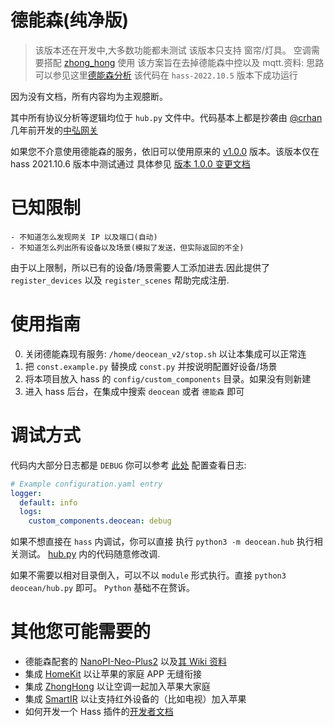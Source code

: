 # 德能森(纯净版)

> 该版本还在开发中,大多数功能都未测试
> 该版本只支持 窗帘/灯具。 空调需要搭配 [zhong_hong](https://www.home-assistant.io/integrations/zhong_hong/) 使用
> 该方案旨在去掉德能森中控以及 mqtt.资料: 思路可以参见这里[德能森分析](https://docs.qq.com/doc/DQmNHdnFpVlF3UWVZ)
> 该代码在 `hass-2022.10.5` 版本下成功运行

因为没有文档，所有内容均为主观臆断。

其中所有协议分析等逻辑均位于 `hub.py` 文件中。代码基本上都是抄袭由 [@crhan](https://github.com/crhan) 几年前开发的[中弘网关](https://github.com/crhan/ZhongHongHVAC/tree/master/zhong_hong_hvac)

如果您不介意使用德能森的服务，依旧可以使用原来的 [v1.0.0](https://github.com/shellvon/deocean/tree/v1.0.0) 版本。该版本仅在 hass 2021.10.6 版本中测试通过 具体参见 [版本 1.0.0 变更文档](https://github.com/shellvon/deocean/releases/tag/v1.0.0)

# 已知限制

    - 不知道怎么发现网关 IP 以及端口(自动)
    - 不知道怎么列出所有设备以及场景(模拟了发送，但实际返回的不全)

由于以上限制，所以已有的设备/场景需要人工添加进去.因此提供了 `register_devices` 以及 `register_scenes` 帮助完成注册.

# 使用指南

0. 关闭德能森现有服务: `/home/deocean_v2/stop.sh` 以让本集成可以正常连
1. 把 `const.example.py` 替换成 `const.py` 并按说明配置好设备/场景
2. 将本项目放入 hass 的 `config/custom_components` 目录。如果没有则新建
3. 进入 hass 后台，在集成中搜索 `deocean` 或者 `德能森` 即可

# 调试方式

代码内大部分日志都是 `DEBUG` 你可以参考 [此处](https://www.home-assistant.io/integrations/logger/) 配置查看日志:

```yaml
# Example configuration.yaml entry
logger:
  default: info
  logs:
    custom_components.deocean: debug
```

如果不想直接在 `hass` 内调试，你可以直接 执行 `python3 -m deocean.hub` 执行相关测试。 [hub.py](./hub.py) 内的代码随意修改调.

如果不需要以相对目录倒入，可以不以 `module` 形式执行。直接 `python3 deocean/hub.py` 即可。 `Python` 基础不在赘诉。

# 其他您可能需要的

- 德能森配套的 [NanoPI-Neo-Plus2](http://nanopi.io/nanopi-neo-plus2.html) 以及[其 Wiki 资料](https://wiki.friendlyelec.com/wiki/index.php/NanoPi_NEO_Plus2)
- 集成 [HomeKit](https://www.home-assistant.io/integrations/homekit/) 以让苹果的家庭 APP 无缝衔接
- 集成 [ZhongHong](https://www.home-assistant.io/integrations/zhong_hong/) 以让空调一起加入苹果大家庭
- 集成 [SmartIR](https://github.com/smartHomeHub/SmartIR) 以让支持红外设备的（比如电视）加入苹果
- 如何开发一个 Hass 插件的[开发者文档](https://developers.home-assistant.io/docs/creating_component_index)
